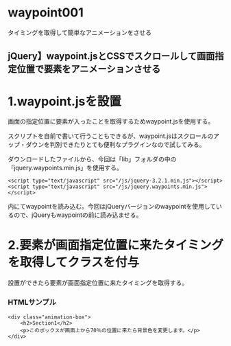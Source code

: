 # waypoint001
タイミングを取得して簡単なアニメーションをさせる

## jQuery】waypoint.jsとCSSでスクロールして画面指定位置で要素をアニメーションさせる

# 1.waypoint.jsを設置
画面の指定位置に要素が入ったことを取得するためwaypoint.jsを使用する。

スクリプトを自前で書いて行うこともできるが、waypoint.jsはスクロールのアップ・ダウンを判別できたりとても便利なプラグインなので試してみる。

ダウンロードしたファイルから、今回は「lib」フォルダの中の「jquery.waypoints.min.js」を使用する。

```
<script type="text/javascript" src="/js/jquery-3.2.1.min.js"></script>
<script type="text/javascript" src="/js/jquery.waypoints.min.js"></script>
```
<head>内にてwaypointを読み込む。今回はjQueryバージョンのwaypointを使用しているので、jQueryもwaypointの前に読み込ませる。


# 2.要素が画面指定位置に来たタイミングを取得してクラスを付与
設置ができたら要素が画面指定位置に来たタイミングを取得する。

### HTMLサンプル
```
<div class="animation-box">
    <h2>Section1</h2>
    <p>このボックスが画面上から70％の位置に来たら背景色を変更します。</p>
</div>
```
